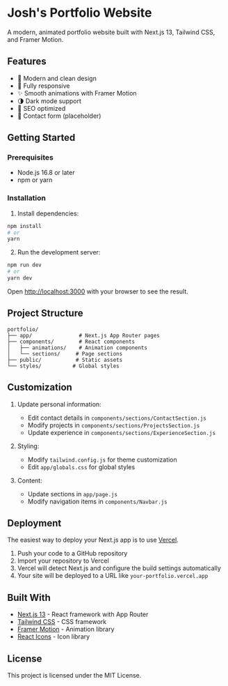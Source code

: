 # Josh's Portfolio Website

A modern, animated portfolio website built with Next.js 13, Tailwind CSS, and Framer Motion.

## Features

- 🎨 Modern and clean design
- 📱 Fully responsive
- ✨ Smooth animations with Framer Motion
- 🌗 Dark mode support
- 🎯 SEO optimized
- 📝 Contact form (placeholder)

## Getting Started

### Prerequisites

- Node.js 16.8 or later
- npm or yarn

### Installation

1. Install dependencies:
```bash
npm install
# or
yarn
```

2. Run the development server:
```bash
npm run dev
# or
yarn dev
```

Open [http://localhost:3000](http://localhost:3000) with your browser to see the result.

## Project Structure

```
portfolio/
├── app/               # Next.js App Router pages
├── components/        # React components
│   ├── animations/    # Animation components
│   └── sections/     # Page sections
├── public/           # Static assets
└── styles/          # Global styles
```

## Customization

1. Update personal information:
   - Edit contact details in `components/sections/ContactSection.js`
   - Modify projects in `components/sections/ProjectsSection.js`
   - Update experience in `components/sections/ExperienceSection.js`

2. Styling:
   - Modify `tailwind.config.js` for theme customization
   - Edit `app/globals.css` for global styles

3. Content:
   - Update sections in `app/page.js`
   - Modify navigation items in `components/Navbar.js`

## Deployment

The easiest way to deploy your Next.js app is to use [Vercel](https://vercel.com/new).

1. Push your code to a GitHub repository
2. Import your repository to Vercel
3. Vercel will detect Next.js and configure the build settings automatically
4. Your site will be deployed to a URL like `your-portfolio.vercel.app`

## Built With

- [Next.js 13](https://nextjs.org/) - React framework with App Router
- [Tailwind CSS](https://tailwindcss.com/) - CSS framework
- [Framer Motion](https://www.framer.com/motion/) - Animation library
- [React Icons](https://react-icons.github.io/react-icons/) - Icon library

## License

This project is licensed under the MIT License.

